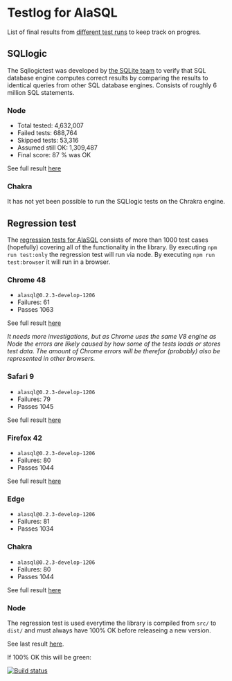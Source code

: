 # Testlog for AlaSQL

List of final results from [different test runs](https://github.com/agershun/alasql/tree/develop/test/!testlog/) to keep track on progres.  


## SQLlogic

The Sqllogictest was developed by [the SQLite team](https://www.sqlite.org/sqllogictest/doc/trunk/about.wiki) 
to verify that SQL database engine computes correct results by comparing the results to identical queries from other SQL database engines. Consists of roughly 6 million SQL statements.

### Node 
* Total tested: 4,632,007
* Failed tests: 688,764
* Skipped tests: 53,316
* Assumed still OK: 1,309,487
* Final score: 87 % was OK

See full result [here](https://github.com/agershun/alasql/tree/develop/test/!testlog/SQLlogic.md)

### Chakra
It has not yet been possible to run the SQLlogic tests on the Chrakra engine. 


## Regression test
The [regression tests for AlaSQL](https://github.com/agershun/alasql/tree/develop/test/) consists of more than 1000 test cases (hopefully) covering all of the functionality in the library. By executing `npm run test:only` the regression test will run via node. By executing `npm run test:browser` it will run in a browser. 




### Chrome 48
- `alasql@0.2.3-develop-1206`
- Failures: 61
- Passes 1063

See full result [here](https://github.com/agershun/alasql/tree/develop/test/!testlog/Chrome.md)

_It needs more investigations, but as Chrome uses the same V8 engine as Node the errors are likely caused by how some of the tests loads or stores test data. The amount of Chrome errors will be therefor (probably) also be represented in other browsers._ 

### Safari 9
- `alasql@0.2.3-develop-1206`
- Failures: 79
- Passes 1045

See full result [here](https://github.com/agershun/alasql/tree/develop/test/!testlog/Safari.md)


### Firefox 42
- `alasql@0.2.3-develop-1206`
- Failures: 80
- Passes 1044

See full result [here](https://github.com/agershun/alasql/tree/develop/test/!testlog/Firefox.md)

### Edge
- `alasql@0.2.3-develop-1206`
- Failures: 81
- Passes 1034


### Chakra
- `alasql@0.2.3-develop-1206`
- Failures: 80
- Passes 1044

See full result [here](https://github.com/agershun/alasql/tree/develop/test/!testlog/Chakra.md)


### Node
The regression test is used everytime the library is compiled from `src/` to `dist/` and must always have 100% OK before releaseing a new version. 

See last result [here](https://travis-ci.org/agershun/alasql/builds). 

If 100% OK this will be green: 

[![Build status](https://api.travis-ci.org/agershun/alasql.svg)](https://travis-ci.org/agershun/alasql?123)